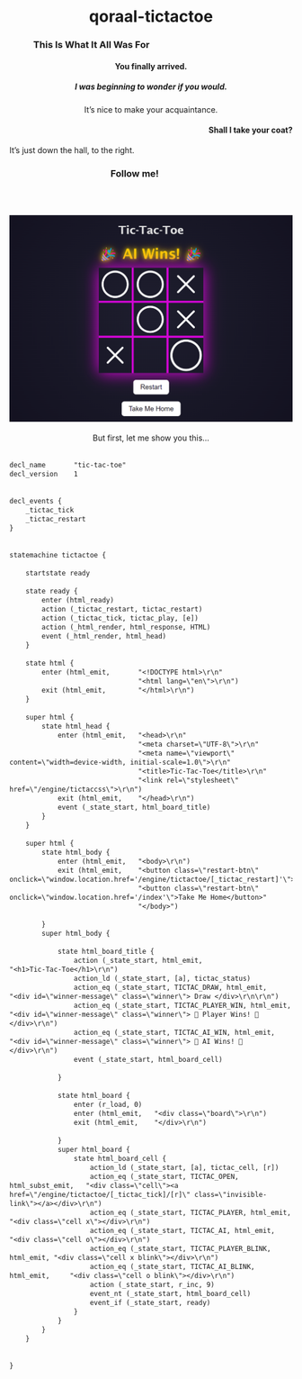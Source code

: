 <div align="center">

# qoraal-tictactoe

<div align="left">


### &nbsp;&nbsp;&nbsp;&nbsp;&nbsp;&nbsp;&nbsp;&nbsp;&nbsp;&nbsp;&nbsp;This Is What It All Was For

<div align="center">

#### __You finally arrived.__

##### I was beginning to wonder if you would.  
It’s nice to make your acquaintance.

</div>

<div align="right">

#### Shall I take your coat?  

</div>

It’s just down the hall, to the right.

<div align="center">


### Follow me!&nbsp;&nbsp;&nbsp;&nbsp;&nbsp;&nbsp;&nbsp;&nbsp;&nbsp;&nbsp;&nbsp;&nbsp;&nbsp;&nbsp;&nbsp;

<br><br>

</div>

<div align="center">
  <img src="tictactoe.png" alt="Welcome" />
</div>
<br>
<div align="center">
But first, let me show you this…
<br>
<br>
<div align="left">

```
decl_name       "tic-tac-toe"
decl_version    1


decl_events {
    _tictac_tick
    _tictac_restart
}


statemachine tictactoe {

    startstate ready

    state ready {
        enter (html_ready)
        action (_tictac_restart, tictac_restart)
        action (_tictac_tick, tictac_play, [e])
        action (_html_render, html_response, HTML)
        event (_html_render, html_head)
    }

    state html {
        enter (html_emit,       "<!DOCTYPE html>\r\n"
                                "<html lang=\"en\">\r\n")
        exit (html_emit,        "</html>\r\n")
    }

    super html {
        state html_head {
            enter (html_emit,   "<head>\r\n"
                                "<meta charset=\"UTF-8\">\r\n"
                                "<meta name=\"viewport\" content=\"width=device-width, initial-scale=1.0\">\r\n"
                                "<title>Tic-Tac-Toe</title>\r\n"
                                "<link rel=\"stylesheet\" href=\"/engine/tictaccss\">\r\n")
            exit (html_emit,    "</head>\r\n")
            event (_state_start, html_board_title)
        }
    }

    super html {
        state html_body {
            enter (html_emit,   "<body>\r\n")
            exit (html_emit,    "<button class=\"restart-btn\" onclick=\"window.location.href='/engine/tictactoe/[_tictac_restart]'\">Restart</button>\r\n"
                                "<button class=\"restart-btn\" onclick=\"window.location.href='/index'\">Take Me Home</button>"
                                "</body>")

        }
        super html_body {

            state html_board_title {
                action (_state_start, html_emit,                        "<h1>Tic-Tac-Toe</h1>\r\n")
                action_ld (_state_start, [a], tictac_status)
                action_eq (_state_start, TICTAC_DRAW, html_emit,        "<div id=\"winner-message\" class=\"winner\"> Draw </div>\r\n\r\n")
                action_eq (_state_start, TICTAC_PLAYER_WIN, html_emit,  "<div id=\"winner-message\" class=\"winner\"> 👑 Player Wins! 👑 </div>\r\n")
                action_eq (_state_start, TICTAC_AI_WIN, html_emit,      "<div id=\"winner-message\" class=\"winner\"> 🎉 AI Wins! 🎉 </div>\r\n")
                event (_state_start, html_board_cell)

            }
           
            state html_board {
                enter (r_load, 0)
                enter (html_emit,   "<div class=\"board\">\r\n")
                exit (html_emit,    "</div>\r\n")

            }
            super html_board {
                state html_board_cell {
                    action_ld (_state_start, [a], tictac_cell, [r])
                    action_eq (_state_start, TICTAC_OPEN, html_subst_emit,   "<div class=\"cell\"><a href=\"/engine/tictactoe/[_tictac_tick]/[r]\" class=\"invisible-link\"></a></div>\r\n")
                    action_eq (_state_start, TICTAC_PLAYER, html_emit,       "<div class=\"cell x\"></div>\r\n")
                    action_eq (_state_start, TICTAC_AI, html_emit,           "<div class=\"cell o\"></div>\r\n")
                    action_eq (_state_start, TICTAC_PLAYER_BLINK, html_emit, "<div class=\"cell x blink\"></div>\r\n")
                    action_eq (_state_start, TICTAC_AI_BLINK, html_emit,     "<div class=\"cell o blink\"></div>\r\n")
                    action (_state_start, r_inc, 9)
                    event_nt (_state_start, html_board_cell)
                    event_if (_state_start, ready)
                }
            }            
        }
    }


}

```
